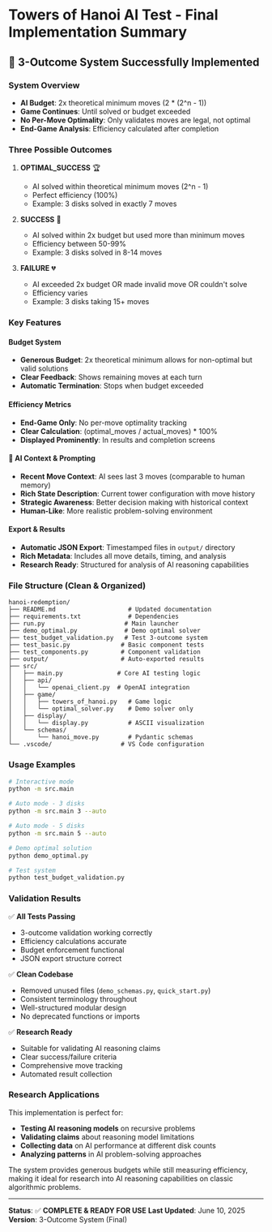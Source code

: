 # Towers of Hanoi AI Test - Final Implementation Summary

## 🎯 **3-Outcome System Successfully Implemented**

### **System Overview**
- **AI Budget**: 2x theoretical minimum moves (2 * (2^n - 1))
- **Game Continues**: Until solved or budget exceeded
- **No Per-Move Optimality**: Only validates moves are legal, not optimal
- **End-Game Analysis**: Efficiency calculated after completion

### **Three Possible Outcomes**

1. **OPTIMAL_SUCCESS** 🏆
   - AI solved within theoretical minimum moves (2^n - 1)
   - Perfect efficiency (100%)
   - Example: 3 disks solved in exactly 7 moves

2. **SUCCESS** 🥈  
   - AI solved within 2x budget but used more than minimum moves
   - Efficiency between 50-99%
   - Example: 3 disks solved in 8-14 moves

3. **FAILURE** 💔
   - AI exceeded 2x budget OR made invalid move OR couldn't solve
   - Efficiency varies
   - Example: 3 disks taking 15+ moves

### **Key Features**

#### **Budget System**
- **Generous Budget**: 2x theoretical minimum allows for non-optimal but valid solutions
- **Clear Feedback**: Shows remaining moves at each turn
- **Automatic Termination**: Stops when budget exceeded

#### **Efficiency Metrics**
- **End-Game Only**: No per-move optimality tracking
- **Clear Calculation**: (optimal_moves / actual_moves) * 100%
- **Displayed Prominently**: In results and completion screens

#### **🧠 AI Context & Prompting**
- **Recent Move Context**: AI sees last 3 moves (comparable to human memory)
- **Rich State Description**: Current tower configuration with move history
- **Strategic Awareness**: Better decision making with historical context
- **Human-Like**: More realistic problem-solving environment

#### **Export & Results**
- **Automatic JSON Export**: Timestamped files in `output/` directory
- **Rich Metadata**: Includes all move details, timing, and analysis
- **Research Ready**: Structured for analysis of AI reasoning capabilities

### **File Structure (Clean & Organized)**

```
hanoi-redemption/
├── README.md                    # Updated documentation
├── requirements.txt             # Dependencies
├── run.py                      # Main launcher
├── demo_optimal.py             # Demo optimal solver
├── test_budget_validation.py   # Test 3-outcome system
├── test_basic.py              # Basic component tests
├── test_components.py         # Component validation
├── output/                    # Auto-exported results
├── src/
│   ├── main.py               # Core AI testing logic
│   ├── api/
│   │   └── openai_client.py  # OpenAI integration
│   ├── game/
│   │   ├── towers_of_hanoi.py   # Game logic
│   │   └── optimal_solver.py    # Demo solver only
│   ├── display/
│   │   └── display.py           # ASCII visualization
│   └── schemas/
│       └── hanoi_move.py        # Pydantic schemas
└── .vscode/                   # VS Code configuration
```

### **Usage Examples**

```bash
# Interactive mode
python -m src.main

# Auto mode - 3 disks
python -m src.main 3 --auto

# Auto mode - 5 disks  
python -m src.main 5 --auto

# Demo optimal solution
python demo_optimal.py

# Test system
python test_budget_validation.py
```

### **Validation Results**

✅ **All Tests Passing**
- 3-outcome validation working correctly
- Efficiency calculations accurate
- Budget enforcement functional
- JSON export structure correct

✅ **Clean Codebase**
- Removed unused files (`demo_schemas.py`, `quick_start.py`)
- Consistent terminology throughout
- Well-structured modular design
- No deprecated functions or imports

✅ **Research Ready**
- Suitable for validating AI reasoning claims
- Clear success/failure criteria
- Comprehensive move tracking
- Automated result collection

### **Research Applications**

This implementation is perfect for:
- **Testing AI reasoning models** on recursive problems
- **Validating claims** about reasoning model limitations
- **Collecting data** on AI performance at different disk counts
- **Analyzing patterns** in AI problem-solving approaches

The system provides generous budgets while still measuring efficiency, making it ideal for research into AI reasoning capabilities on classic algorithmic problems.

---

**Status**: ✅ **COMPLETE & READY FOR USE**
**Last Updated**: June 10, 2025
**Version**: 3-Outcome System (Final)
